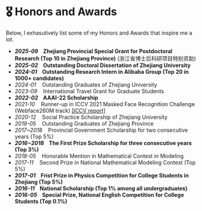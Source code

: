 # 🎖 Honors and Awards
Below, I exhasutively list some of my Honors and Awards that inspire me a lot.

- ***2025-09* &nbsp;&nbsp; Zhejiang Provincial Special Grant for Postdoctoral Research (Top 10 in Zhejiang Province)** (浙江省博士后科研项目特别资助)
- ***2025-02* &nbsp;&nbsp; Outstanding Doctoral Dissertation of Zhejiang University**
- ***2024-01* &nbsp;&nbsp; Outstanding Research Intern in Alibaba Group (Top 20 in 1000+ candidates)**
- *2024-01* &nbsp;&nbsp; Outstanding Graduates of Zhejiang University
- *2023-09* &nbsp;&nbsp; International Travel Grant for Graduate Students
- ***2022-02* &nbsp;&nbsp; AAAI-22 Scholarship**
- *2021-10* &nbsp;&nbsp; Runner-up in ICCV 2021 Masked Face Recognition Challenge (Webface260M track) [[ICCV report]](https://openaccess.thecvf.com/content/ICCV2021W/MFR/html/Feng_Towards_Mask-Robust_Face_Recognition_ICCVW_2021_paper.html)
- *2020-12* &nbsp;&nbsp; Social Practice Scholarship of Zhejiang University
- *2019-05* &nbsp;&nbsp; Outstanding Graduates of Zhejiang Province
- *2017~2018* &nbsp;&nbsp; Provincial Government Scholarship for two consecutive years (Top 5%)
- ***2016~2018* &nbsp;&nbsp; The First Prize Scholarship for three consecutive years (Top 3%)**
- *2018-05* &nbsp;&nbsp; Honorable Mention in Mathematical Contest in Modeling
- *2017-11* &nbsp;&nbsp; Second Prize in National Mathematical Modeling Contest (Top 5%)
- ***2017-01* &nbsp;&nbsp; Frist Prize in Physics Competition for College Students in Zhejiang (Top 5%)**
- ***2016-11* &nbsp;&nbsp; National Scholarship (Top 1% among all undergraduates)**
- ***2016-05* &nbsp;&nbsp; Special Prize, National English Competition for College Students (Top 0.1%)**

<!-- # 🎖 Honors and Awards
- *2021.10* Tencent Scholarship (Top 1%)
- *2021.10* National Scholarship (Top 1%)
- *2020.12* [Baidu Scholarship](https://baike.baidu.com/item/%E7%99%BE%E5%BA%A6%E5%A5%96%E5%AD%A6%E9%87%91/9929412) (10 students in the world each year)
- *2020.12* [AI Chinese new stars](https://mp.weixin.qq.com/s?__biz=MzA4NzQ5MTA2NA==&mid=2653639431&idx=1&sn=25b6368c1954419b9090840347d9a27d&chksm=8be75b90bc90d286a5af3ef8e610e822d705dc3cf4382b45e3f14489f3e7ec4fd8c95ed0eceb&mpshare=1&scene=2&srcid=0511LMlj9Qv9DeIZAjMjYAU9&sharer_sharetime=1620731348139&sharer_shareid=631c113940cb81f34895aa25ab14422a#rd) (100 worldwide each year)
- *2020.12* [AI Chinese New Star Outstanding Scholar](https://mp.weixin.qq.com/s?__biz=MzA4NzQ5MTA2NA==&mid=2653639431&idx=1&sn=25b6368c1954419b9090840347d9a27d&chksm=8be75b90bc90d286a5af3ef8e610e822d705dc3cf4382b45e3f14489f3e7ec4fd8c95ed0eceb&mpshare=1&scene=2&srcid=0511LMlj9Qv9DeIZAjMjYAU9&sharer_sharetime=1620731348139&sharer_shareid=631c113940cb81f34895aa25ab14422a#rd) (10 candidates worldwide each year)
- *2020.12* ByteDance Scholars Program (10 students in China each year)
- *2020.10* Tianzhou Chen Scholarship (Top 1%)
- *2020.10* National Scholarship (Top 1%)
- *2015.10* National Scholarship (Undergraduate) (Top 1%) -->
